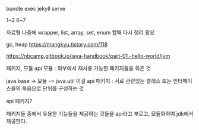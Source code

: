 ---
---
bundle exec jekyll serve

1~2
6~7

자료형 나중에 wrapper, list, array, set, enum 할때 다시 정리 필요

gc, heap
https://mangkyu.tistory.com/118

https://nbcamp.gitbook.io/java-handbook/part-01.-hello-world/jvm


패키지, 모듈 api
모듈 : 외부에서 재사용 가능한 패키지들을 묶은 것

java.base -> 모듈
-> java.util 이걸 api
패키지 : 서로 관련있는 클래스 또는 인터페이스들의 묶음으로 단위를 구성하는 것

api 패키지?

패키지들 중에서 유용한 기능들을 제공하는 것들을 api라고 부르고, 모듈화하여 jdk에서 제공한다.